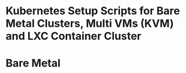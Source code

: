 # Kubernetes Setup Scripts for Bare Metal Clusters, Multi VMs (KVM) and LXC Container Cluster   






# Bare Metal




